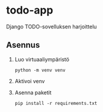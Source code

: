 # todo-app
Django TODO-sovelluksen harjoittelu


## Asennus

1. Luo virtuaaliympäristö
   ```
   python -m venv venv
   ```

2. Aktivoi venv

3. Asenna paketit
   ```
   pip install -r requirements.txt
   ```
